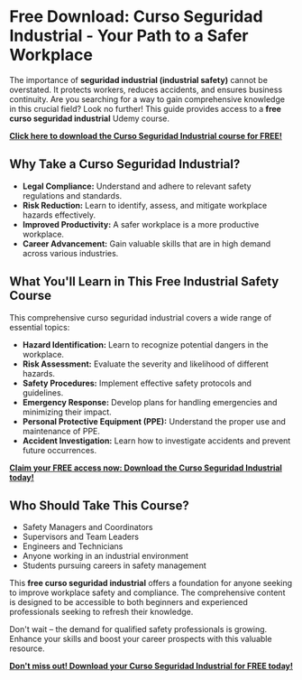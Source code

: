 # Free Download: Curso Seguridad Industrial - Your Path to a Safer Workplace

The importance of **seguridad industrial (industrial safety)** cannot be overstated. It protects workers, reduces accidents, and ensures business continuity. Are you searching for a way to gain comprehensive knowledge in this crucial field? Look no further! This guide provides access to a **free curso seguridad industrial** Udemy course.

[**Click here to download the Curso Seguridad Industrial course for FREE!**](https://udemywork.com/curso-seguridad-industrial)

## Why Take a Curso Seguridad Industrial?

*   **Legal Compliance:** Understand and adhere to relevant safety regulations and standards.
*   **Risk Reduction:** Learn to identify, assess, and mitigate workplace hazards effectively.
*   **Improved Productivity:** A safer workplace is a more productive workplace.
*   **Career Advancement:** Gain valuable skills that are in high demand across various industries.

## What You'll Learn in This Free Industrial Safety Course

This comprehensive curso seguridad industrial covers a wide range of essential topics:

*   **Hazard Identification:** Learn to recognize potential dangers in the workplace.
*   **Risk Assessment:** Evaluate the severity and likelihood of different hazards.
*   **Safety Procedures:** Implement effective safety protocols and guidelines.
*   **Emergency Response:** Develop plans for handling emergencies and minimizing their impact.
*   **Personal Protective Equipment (PPE):** Understand the proper use and maintenance of PPE.
*   **Accident Investigation:** Learn how to investigate accidents and prevent future occurrences.

[**Claim your FREE access now: Download the Curso Seguridad Industrial today!**](https://udemywork.com/curso-seguridad-industrial)

## Who Should Take This Course?

*   Safety Managers and Coordinators
*   Supervisors and Team Leaders
*   Engineers and Technicians
*   Anyone working in an industrial environment
*   Students pursuing careers in safety management

This **free curso seguridad industrial** offers a foundation for anyone seeking to improve workplace safety and compliance. The comprehensive content is designed to be accessible to both beginners and experienced professionals seeking to refresh their knowledge.

Don't wait – the demand for qualified safety professionals is growing. Enhance your skills and boost your career prospects with this valuable resource.

[**Don't miss out! Download your Curso Seguridad Industrial for FREE today!**](https://udemywork.com/curso-seguridad-industrial)
